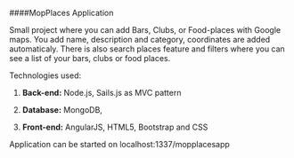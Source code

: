 ####MopPlaces Application

Small project where you can add Bars, Clubs, or Food-places with Google maps. You add name, description and category, coordinates are added automaticaly. There is also search places feature and filters where you can see a list of your bars, clubs or food places.

Technologies used:

 1. **Back-end:** Node.js, Sails.js as MVC pattern

 2. **Database:** MongoDB,

 3. **Front-end:** AngularJS, HTML5, Bootstrap and CSS

Application can be started on localhost:1337/mopplacesapp
